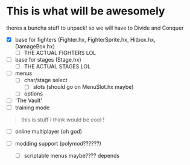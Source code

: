 # This is what will be awesomely
theres a buncha stuff to unpack! so we will have to Divide and Conquer

- [x] base for fighters (Fighter.hx, FighterSprite.hx, Hitbox.hx, DamageBox.hx)
	- [ ] THE ACTUAL FIGHTERS LOL
	
- [ ] base for stages (Stage.hx)
	- [ ] THE ACTUAL STAGES LOL
	
- [ ] menus
	- [ ] char/stage select
		- [ ] slots (should go on MenuSlot.hx maybe)
	- [ ] options
	
- [ ] 'The Vault'
- [ ] training mode
	 
> this is stuff i think would be cool !

- [ ] online multiplayer (oh god)

- [ ] modding support (polymod??????)
	- [ ] scriptable menus maybe???? depends
